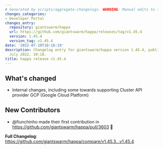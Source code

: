 ```yaml
---
# Generated by scripts/aggregate-changelogs. WARNING: Manual edits to this files will be overwritten.
changes_categories:
- Developer Portal
changes_entry:
  repository: giantswarm/happa
  url: https://github.com/giantswarm/happa/releases/tag/v1.45.4
  version: 1.45.4
  version_tag: v1.45.4
date: '2022-07-19T10:18:19'
description: Changelog entry for giantswarm/happa version 1.45.4, published on 19
  July 2022, 10:18.
title: happa release v1.45.4
---
```


## What's changed

- Internal changes, including some towards supporting Cluster API provider GCP (Google Cloud Platform)

## New Contributors

* @fiunchinho made their first contribution in https://github.com/giantswarm/happa/pull/3603 🚀 

**Full Changelog**: https://github.com/giantswarm/happa/compare/v1.45.3...v1.45.4
